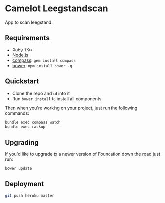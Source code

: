 # Camelot Leegstandscan

App to scan leegstand.

## Requirements

  * Ruby 1.9+
  * [Node.js](http://nodejs.org)
  * [compass](http://compass-style.org/): `gem install compass`
  * [bower](http://bower.io): `npm install bower -g`

## Quickstart

  * Clone the repo and `cd` into it
  * Run `bower install` to install all components

Then when you're working on your project, just run the following commands:

```bash
bundle exec compass watch
bundle exec rackup
```

## Upgrading

If you'd like to upgrade to a newer version of Foundation down the road just run:

```bash
bower update
```

## Deployment

```bash
git push heroku master
```
